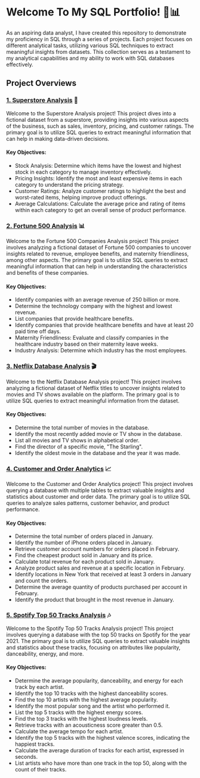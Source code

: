 
# Welcome To My SQL Portfolio! 🎉📊
As an aspiring data analyst, I have created this repository to demonstrate my proficiency in SQL through a series of projects. Each project focuses on different analytical tasks, utilizing various SQL techniques to extract meaningful insights from datasets. This collection serves as a testament to my analytical capabilities and my ability to work with SQL databases effectively.

## Project Overviews
### [1. Superstore Analysis](https://github.com/JoyDavis/SQL/blob/main/Superstore%20Database) 🛒
   
Welcome to the Superstore Analysis project! This project dives into a fictional dataset from a superstore, providing insights into various aspects of the business, such as sales, inventory, pricing, and customer ratings. The primary goal is to utilize SQL queries to extract meaningful information that can help in making data-driven decisions.

#### Key Objectives:
- Stock Analysis: Determine which items have the lowest and highest stock in each category to manage inventory effectively.
- Pricing Insights: Identify the most and least expensive items in each category to understand the pricing strategy.
- Customer Ratings: Analyze customer ratings to highlight the best and worst-rated items, helping improve product offerings.
- Average Calculations: Calculate the average price and rating of items within each category to get an overall sense of product performance.
  

### [2. Fortune 500 Analysis](https://github.com/JoyDavis/SQL/blob/main/Fortune%20500%20Analysis) 📊
   
Welcome to the Fortune 500 Companies Analysis project! This project involves analyzing a fictional dataset of Fortune 500 companies to uncover insights related to revenue, employee benefits, and maternity friendliness, among other aspects. The primary goal is to utilize SQL queries to extract meaningful information that can help in understanding the characteristics and benefits of these companies.

#### Key Objectives:
- Identify companies with an average revenue of 250 billion or more.
- Determine the technology company with the highest and lowest revenue.
- List companies that provide healthcare benefits.
- Identify companies that provide healthcare benefits and have at least 20 paid time off days.
- Maternity Friendliness: Evaluate and classify companies in the healthcare industry based on their maternity leave weeks.
- Industry Analysis: Determine which industry has the most employees.
  

### [3. Netflix Database Analysis](https://github.com/JoyDavis/SQL/blob/main/Netflix%20Database%20Analysis) 🎬
   
Welcome to the Netflix Database Analysis project! This project involves analyzing a fictional dataset of Netflix titles to uncover insights related to movies and TV shows available on the platform. The primary goal is to utilize SQL queries to extract meaningful information from the dataset.

#### Key Objectives:
- Determine the total number of movies in the database.
- Identify the most recently added movie or TV show in the database.
- List all movies and TV shows in alphabetical order.
- Find the director of a specific movie, "The Starling".
- Identify the oldest movie in the database and the year it was made.

### [4. Customer and Order Analytics](https://github.com/JoyDavis/SQL/blob/main/Customer%20and%20Order%20Analytics) 📈
   
Welcome to the Customer and Order Analytics project! This project involves querying a database with multiple tables to extract valuable insights and statistics about customer and order data. The primary goal is to utilize SQL queries to analyze sales patterns, customer behavior, and product performance.

#### Key Objectives:
- Determine the total number of orders placed in January.
- Identify the number of iPhone orders placed in January.
- Retrieve customer account numbers for orders placed in February.
- Find the cheapest product sold in January and its price.
- Calculate total revenue for each product sold in January.
- Analyze product sales and revenue at a specific location in February.
- Identify locations in New York that received at least 3 orders in January and count the orders.
- Determine the average quantity of products purchased per account in February.
- Identify the product that brought in the most revenue in January.


### [5. Spotify Top 50 Tracks Analysis](https://github.com/JoyDavis/SQL/blob/main/Spotify%20Analytics)  🎶
   
Welcome to the Spotify Top 50 Tracks Analysis project! This project involves querying a database with the top 50 tracks on Spotify for the year 2021. The primary goal is to utilize SQL queries to extract valuable insights and statistics about these tracks, focusing on attributes like popularity, danceability, energy, and more.

#### Key Objectives:
- Determine the average popularity, danceability, and energy for each track by each artist.
- Identify the top 10 tracks with the highest danceability scores.
- Find the top 10 artists with the highest average popularity.
- Identify the most popular song and the artist who performed it.
- List the top 5 tracks with the highest energy scores.
- Find the top 3 tracks with the highest loudness levels.
- Retrieve tracks with an acousticness score greater than 0.5.
- Calculate the average tempo for each artist.
- Identify the top 5 tracks with the highest valence scores, indicating the happiest tracks.
- Calculate the average duration of tracks for each artist, expressed in seconds.
- List artists who have more than one track in the top 50, along with the count of their tracks.
